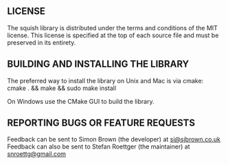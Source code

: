 LICENSE
-------

The squish library is distributed under the terms and conditions of the MIT
license. This license is specified at the top of each source file and must be
preserved in its entirety.

BUILDING AND INSTALLING THE LIBRARY
-----------------------------------

The preferred way to install the library on Unix and Mac is via cmake:
 cmake . && make && sudo make install

On Windows use the CMake GUI to build the library.

REPORTING BUGS OR FEATURE REQUESTS
----------------------------------

Feedback can be sent to Simon Brown (the developer) at si@sjbrown.co.uk
Feedback can also be sent to Stefan Roettger (the maintainer) at snroettg@gmail.com
